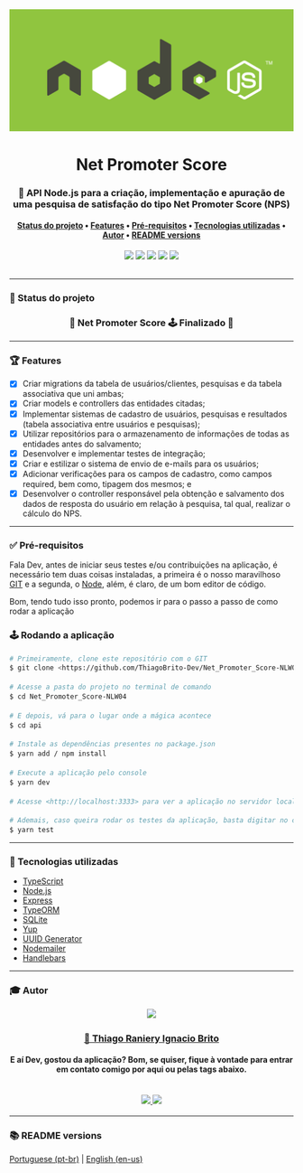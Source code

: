 <div align="center">
    <img src="./assets/logo_nodejs_vgreen.jpg">
</div>

<h1 align="center">Net Promoter Score</h1>

<h3 align="center">
    📌 API Node.js para a criação, implementação e apuração de uma pesquisa de satisfação do tipo Net Promoter Score (NPS)
</h3>

<h4 align="center">
    <a href="#-status-do-projeto">Status do projeto</a> •
    <a href="#-features">Features</a> • 
    <a href="#-pré-requisitos">Pré-requisitos</a> • 
    <a href="#-tecnologias-utilizadas">Tecnologias utilizadas</a> • 
    <a href="#-autor">Autor</a> •
    <a href="#-readme-versions">README versions</a>
</h4>

<div align="center">
    <img src="https://img.shields.io/static/v1?label=LICENSE&message=MIT&color=600090&style=for-the-badge"/>
    <img src="https://img.shields.io/static/v1?label=typescript&message=93.7%&color=600090&style=for-the-badge"/>
    <img src="https://img.shields.io/static/v1?label=yarn&message=v1.22.5&color=600090&style=for-the-badge"/>
    <img src="https://img.shields.io/static/v1?label=dependencies&message=up-to-date&color=600090&style=for-the-badge"/>
    <img src="https://img.shields.io/static/v1?label=tests&message=passing&color=600090&style=for-the-badge"/>
</div>

<br />
<hr>

### 🎯 Status do projeto

<h3 align="center"> 
	🏁  Net Promoter Score 🕹️ Finalizado 🏁
</h3>

<hr>

### 🏆 Features

- [X] Criar migrations da tabela de usuários/clientes, pesquisas e da tabela associativa que uni ambas;
- [X] Criar models e controllers das entidades citadas;
- [X] Implementar sistemas de cadastro de usuários, pesquisas e resultados (tabela associativa entre usuários e pesquisas);
- [X] Utilizar repositórios para o armazenamento de informações de todas as entidades antes do salvamento;
- [X] Desenvolver e implementar testes de integração;
- [X] Criar e estilizar o sistema de envio de e-mails para os usuários;
- [X] Adicionar verificações para os campos de cadastro, como campos required, bem como, tipagem dos mesmos; e
- [X] Desenvolver o controller responsável pela obtenção e salvamento dos dados de resposta do usuário em relação à pesquisa, tal qual, realizar o cálculo do NPS.

<hr>

### ✅ Pré-requisitos

Fala Dev, antes de iniciar seus testes e/ou contribuições na aplicação, é necessário tem duas coisas instaladas, a primeira é o nosso maravilhoso [GIT](https://git-scm.com) e a segunda, o [Node](https://nodejs.org/en/), além, é claro, de um bom editor de código.

Bom, tendo tudo isso pronto, podemos ir para o passo a passo de como rodar a aplicação

### 🕹️ Rodando a aplicação

```bash
# Primeiramente, clone este repositório com o GIT
$ git clone <https://github.com/ThiagoBrito-Dev/Net_Promoter_Score-NLW04>

# Acesse a pasta do projeto no terminal de comando
$ cd Net_Promoter_Score-NLW04

# E depois, vá para o lugar onde a mágica acontece
$ cd api

# Instale as dependências presentes no package.json
$ yarn add / npm install

# Execute a aplicação pelo console
$ yarn dev

# Acesse <http://localhost:3333> para ver a aplicação no servidor local

# Ademais, caso queira rodar os testes da aplicação, basta digitar no console
$ yarn test
```
<hr>

### 🔮 Tecnologias utilizadas

- [TypeScript](https://www.typescriptlang.org/)
- [Node.js](https://nodejs.org/en/)
- [Express](https://expressjs.com/pt-br/)
- [TypeORM](https://typeorm.io/#/)
- [SQLite](https://www.sqlite.org/index.html)
- [Yup](https://github.com/jquense/yup)
- [UUID Generator](https://www.uuidgenerator.net/)
- [Nodemailer](https://nodemailer.com/about/)
- [Handlebars](https://handlebarsjs.com/)

<hr>

### 🎓 Autor

<div align="center">
    <img src="https://avatars.githubusercontent.com/u/71851038?s=460&u=045ad8499de94cfde24135d2453d7ffc1d72ebda&v=4" width="350px">
    <br />
    <a href="https://twitter.com/JamesRyBrito">
        <h3>
        🤝 Thiago Raniery Ignacio Brito
        </h3>
    </a>
    <h4>E aí Dev, gostou da aplicação? Bom, se quiser, fique à vontade para entrar em contato comigo por aqui ou pelas tags abaixo.<h4>
    <br />
    <a href="https://www.linkedin.com/in/thiagoranierybrito/">
        <img src="https://img.shields.io/badge/-LinkedIn-blue?style=flat-square&logo=Linkedin&logoColor=white&link=https://www.linkedin.com/in/thiagoranierybrito/">
        </img>
    </a>
    <a href="mailto:thiagobritotrs@gmail.com">
        <img src="https://img.shields.io/badge/-Gmail-c14438?style=flat-square&logo=Gmail&logoColor=white&link=mailto:thiagobritotrs@gmail.com">
        </img>
    </a>
</div>

<hr>

### 📚 README versions

<p>
    <a href="https://github.com/ThiagoBrito-Dev/Net_Promoter_Score-NLW04/blob/main/README.md">Portuguese (pt-br)</a> 
        |   
    <a href="https://github.com/ThiagoBrito-Dev/Net_Promoter_Score-NLW04/blob/main/README-en.md">English (en-us)</a>
</p>
